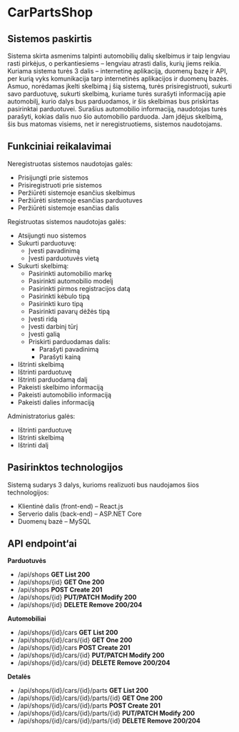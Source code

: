 # CarPartsShop

##	Sistemos paskirtis
Sistema skirta asmenims talpinti automobilių dalių skelbimus ir taip lengviau rasti pirkėjus, o perkantiesiems – lengviau atrasti dalis, kurių jiems reikia.
Kuriama sistema turės 3 dalis – internetinę aplikaciją, duomenų bazę ir API, per kurią vyks komunikacija tarp internetinės aplikacijos ir duomenų bazės.
Asmuo, norėdamas įkelti skelbimą į šią sistemą, turės prisiregistruoti, sukurti savo parduotuvę, sukurti skelbimą, kuriame turės surašyti informaciją apie automobilį, kurio dalys bus parduodamos, ir šis skelbimas bus priskirtas pasirinktai parduotuvei. Surašius automobilio informaciją, naudotojas turės parašyti, kokias dalis nuo šio automobilio parduoda. Jam įdėjus skelbimą, šis bus matomas visiems, net ir neregistruotiems, sistemos naudotojams.

##	Funkciniai reikalavimai
Neregistruotas sistemos naudotojas galės:
-	Prisijungti prie sistemos
-	Prisiregistruoti prie sistemos
-	Peržiūrėti sistemoje esančius skelbimus
-	Peržiūrėti sistemoje esančias parduotuves
-	Peržiūrėti sistemoje esančias dalis

Registruotas sistemos naudotojas galės:
-	Atsijungti nuo sistemos
-	Sukurti parduotuvę:
    -	Įvesti pavadinimą
    -	Įvesti parduotuvės vietą
-	Sukurti skelbimą:
    -	Pasirinkti automobilio markę
    -	Pasirinkti automobilio modelį
    -	Pasirinkti pirmos registracijos datą
    -	Pasirinkti kėbulo tipą
    -	Pasirinkti kuro tipą
    -	Pasirinkti pavarų dėžės tipą
    -	Įvesti ridą
    -	Įvesti darbinį tūrį
    -	Įvesti galią
    -	Priskirti parduodamas dalis:
        -	Parašyti pavadinimą
        -	Parašyti kainą
-	Ištrinti skelbimą
-	Ištrinti parduotuvę
-	Ištrinti parduodamą dalį
-	Pakeisti skelbimo informaciją
-	Pakeisti automobilio informaciją
-	Pakeisti dalies informaciją

Administratorius galės:
-	Ištrinti parduotuvę
-	Ištrinti skelbimą
-	Ištrinti dalį

##	Pasirinktos technologijos
Sistemą sudarys 3 dalys, kurioms realizuoti bus naudojamos šios technologijos:

-	Klientinė dalis (front-end) – React.js
-	Serverio dalis (back-end) – ASP.NET Core
-	Duomenų bazė – MySQL

##	API endpoint‘ai
<b>Parduotuvės</b>
-	/api/shops <b>GET List 200</b>
-	/api/shops/{id} <b>GET One 200</b>
-	/api/shops <b>POST Create 201</b>
-	/api/shops/{id} <b>PUT/PATCH Modify 200</b>
-	/api/shops/{id} <b>DELETE Remove 200/204</b>

<b>Automobiliai</b>
-	/api/shops/{id}/cars <b>GET List 200</b>
-	/api/shops/{id}/cars/{id} <b>GET One 200</b>
-	/api/shops/{id}/cars <b>POST Create 201</b>
-	/api/shops/{id}/cars/{id} <b>PUT/PATCH Modify 200</b>
-	/api/shops/{id}/cars/{id} <b>DELETE Remove 200/204</b>

<b>Detalės</b>
-	/api/shops/{id}/cars/{id}/parts <b>GET List 200</b>
-	/api/shops/{id}/cars/{id}/parts/{id} <b>GET One 200</b>
-	/api/shops/{id}/cars/{id}/parts <b>POST Create 201</b>
-	/api/shops/{id}/cars/{id}/parts/{id} <b>PUT/PATCH Modify 200</b>
-	/api/shops/{id}/cars/{id}/parts/{id} <b>DELETE Remove 200/204</b>
